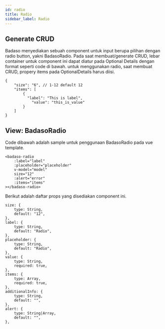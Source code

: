 ```yaml
---
id: radio
title: Radio
sidebar_label: Radio
---
```


## Generate CRUD

Badaso menyediakan sebuah component untuk input berupa pilihan dengan radio button, yakni BadasoRadio. 
Pada saat membuat/generate CRUD, lebar container untuk component ini dapat diatur pada Optional Details dengan format seperti code di bawah. untuk menggunakan radio, saat membuat CRUD, propery items pada OptionalDetails harus diisi.
```
{
    "size": "6", // 1-12 default 12
    "items": [
        {
          "label": "This is label",
            "value": "this_is_value"
        }
    ]
}
```

## View: BadasoRadio

Code dibawah adalah sample untuk penggunaan BadasoRadio pada vue template.

```
<badaso-radio
    :label="label"
    :placeholder="placeholder"
    v-model="model"
    size="12"
    :alert="error"
    :items="items"
></badaso-radio>
```

Berikut adalah daftar props yang disediakan component ini.

```
size: {
    type: String,
    default: "12",
},
label: {
    type: String,
    default: "Radio",
},
placeholder: {
    type: String,
    default: "Radio",
},
value: {
    type: String,
    required: true,
},
items: {
    type: Array,
    required: true,
},
additionalInfo: {
    type: String,
    default: "",
},
alert: {
    type: String|Array,
    default: "",
},
```